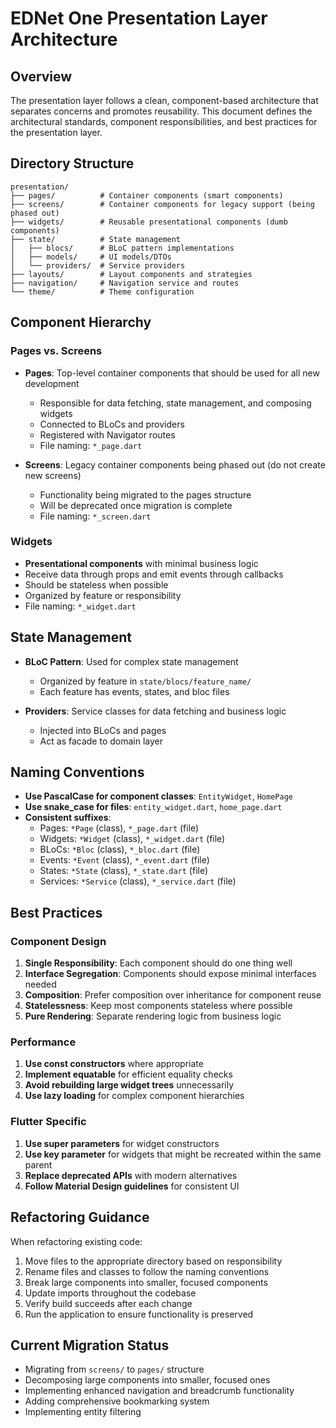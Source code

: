 # EDNet One Presentation Layer Architecture

## Overview

The presentation layer follows a clean, component-based architecture that separates concerns and promotes reusability. This document defines the architectural standards, component responsibilities, and best practices for the presentation layer.

## Directory Structure

```
presentation/
├── pages/          # Container components (smart components)
├── screens/        # Container components for legacy support (being phased out)
├── widgets/        # Reusable presentational components (dumb components)
├── state/          # State management
│   ├── blocs/      # BLoC pattern implementations
│   ├── models/     # UI models/DTOs
│   └── providers/  # Service providers
├── layouts/        # Layout components and strategies
├── navigation/     # Navigation service and routes
└── theme/          # Theme configuration
```

## Component Hierarchy

### Pages vs. Screens

- **Pages**: Top-level container components that should be used for all new development
  - Responsible for data fetching, state management, and composing widgets
  - Connected to BLoCs and providers
  - Registered with Navigator routes
  - File naming: `*_page.dart`

- **Screens**: Legacy container components being phased out (do not create new screens)
  - Functionality being migrated to the pages structure
  - Will be deprecated once migration is complete
  - File naming: `*_screen.dart`

### Widgets

- **Presentational components** with minimal business logic
- Receive data through props and emit events through callbacks
- Should be stateless when possible
- Organized by feature or responsibility
- File naming: `*_widget.dart`

## State Management

- **BLoC Pattern**: Used for complex state management
  - Organized by feature in `state/blocs/feature_name/`
  - Each feature has events, states, and bloc files

- **Providers**: Service classes for data fetching and business logic
  - Injected into BLoCs and pages
  - Act as facade to domain layer

## Naming Conventions

- **Use PascalCase for component classes**: `EntityWidget`, `HomePage`
- **Use snake_case for files**: `entity_widget.dart`, `home_page.dart`
- **Consistent suffixes**:
  - Pages: `*Page` (class), `*_page.dart` (file)
  - Widgets: `*Widget` (class), `*_widget.dart` (file)
  - BLoCs: `*Bloc` (class), `*_bloc.dart` (file)
  - Events: `*Event` (class), `*_event.dart` (file)
  - States: `*State` (class), `*_state.dart` (file)
  - Services: `*Service` (class), `*_service.dart` (file)

## Best Practices

### Component Design

1. **Single Responsibility**: Each component should do one thing well
2. **Interface Segregation**: Components should expose minimal interfaces needed
3. **Composition**: Prefer composition over inheritance for component reuse
4. **Statelessness**: Keep most components stateless where possible
5. **Pure Rendering**: Separate rendering logic from business logic

### Performance

1. **Use const constructors** where appropriate
2. **Implement equatable** for efficient equality checks
3. **Avoid rebuilding large widget trees** unnecessarily
4. **Use lazy loading** for complex component hierarchies

### Flutter Specific

1. **Use super parameters** for widget constructors
2. **Use key parameter** for widgets that might be recreated within the same parent
3. **Replace deprecated APIs** with modern alternatives
4. **Follow Material Design guidelines** for consistent UI

## Refactoring Guidance

When refactoring existing code:

1. Move files to the appropriate directory based on responsibility
2. Rename files and classes to follow the naming conventions
3. Break large components into smaller, focused components
4. Update imports throughout the codebase
5. Verify build succeeds after each change
6. Run the application to ensure functionality is preserved

## Current Migration Status

- Migrating from `screens/` to `pages/` structure
- Decomposing large components into smaller, focused ones
- Implementing enhanced navigation and breadcrumb functionality
- Adding comprehensive bookmarking system
- Implementing entity filtering 
